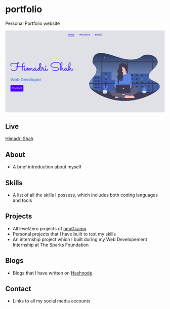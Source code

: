 # portfolio

Personal Portfolio website

<a href="http://himadrishah.tech/"><img src="./img/portfolio.png"></a>

## Live

[Himadri Shah](http://himadrishah.tech/)

## About

- A brief introduction about myself

## Skills

- A list of all the skills I possess, which includes both coding languages and tools

## Projects

- All levelZero projects of [neoGcamp](https://neog.camp)
- Personal projects that I have built to test my skills
- An internship project which I built during my Web Developement Internship at The Sparks Foundation

## Blogs

- Blogs that I have written on [Hashnode](https://hashnode.com/@himadri2110)

## Contact

- Links to all my social media accounts
